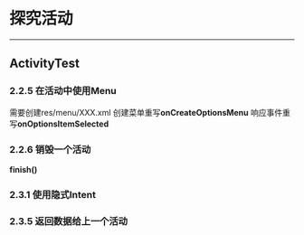 # 探究活动


-----
## ActivityTest
### 2.2.5 在活动中使用Menu
需要创建res/menu/XXX.xml
创建菜单重写**onCreateOptionsMenu**
响应事件重写**onOptionsItemSelected**
### 2.2.6 销毁一个活动
**finish()**
### 2.3.1 使用隐式Intent
### 2.3.5 返回数据给上一个活动






